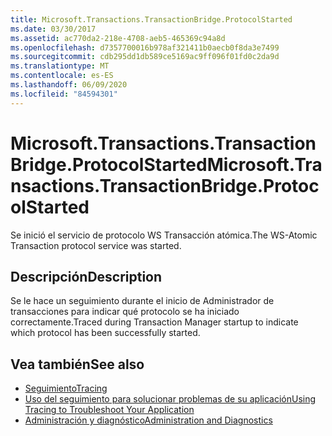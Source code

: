 ```yaml
---
title: Microsoft.Transactions.TransactionBridge.ProtocolStarted
ms.date: 03/30/2017
ms.assetid: ac770da2-218e-4708-aeb5-465369c94a8d
ms.openlocfilehash: d7357700016b978af321411b0aecb0f8da3e7499
ms.sourcegitcommit: cdb295dd1db589ce5169ac9ff096f01fd0c2da9d
ms.translationtype: MT
ms.contentlocale: es-ES
ms.lasthandoff: 06/09/2020
ms.locfileid: "84594301"
---
```

# <a name="microsofttransactionstransactionbridgeprotocolstarted"></a><span data-ttu-id="a4ca3-102">Microsoft.Transactions.TransactionBridge.ProtocolStarted</span><span class="sxs-lookup"><span data-stu-id="a4ca3-102">Microsoft.Transactions.TransactionBridge.ProtocolStarted</span></span>
<span data-ttu-id="a4ca3-103">Se inició el servicio de protocolo WS Transacción atómica.</span><span class="sxs-lookup"><span data-stu-id="a4ca3-103">The WS-Atomic Transaction protocol service was started.</span></span>  
  
## <a name="description"></a><span data-ttu-id="a4ca3-104">Descripción</span><span class="sxs-lookup"><span data-stu-id="a4ca3-104">Description</span></span>  
 <span data-ttu-id="a4ca3-105">Se le hace un seguimiento durante el inicio de Administrador de transacciones para indicar qué protocolo se ha iniciado correctamente.</span><span class="sxs-lookup"><span data-stu-id="a4ca3-105">Traced during Transaction Manager startup to indicate which protocol has been successfully started.</span></span>  
  
## <a name="see-also"></a><span data-ttu-id="a4ca3-106">Vea también</span><span class="sxs-lookup"><span data-stu-id="a4ca3-106">See also</span></span>

- [<span data-ttu-id="a4ca3-107">Seguimiento</span><span class="sxs-lookup"><span data-stu-id="a4ca3-107">Tracing</span></span>](index.md)
- [<span data-ttu-id="a4ca3-108">Uso del seguimiento para solucionar problemas de su aplicación</span><span class="sxs-lookup"><span data-stu-id="a4ca3-108">Using Tracing to Troubleshoot Your Application</span></span>](using-tracing-to-troubleshoot-your-application.md)
- [<span data-ttu-id="a4ca3-109">Administración y diagnóstico</span><span class="sxs-lookup"><span data-stu-id="a4ca3-109">Administration and Diagnostics</span></span>](../index.md)
